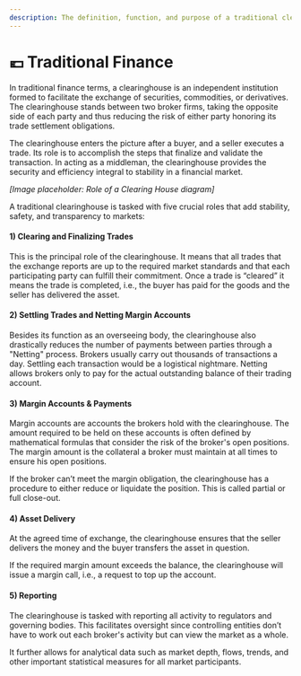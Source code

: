 ```yaml
---
description: The definition, function, and purpose of a traditional clearing house
---
```


# 💶 Traditional Finance

In traditional finance terms, a clearinghouse is an independent institution formed to facilitate the exchange of securities, commodities, or derivatives. The clearinghouse stands between two broker firms, taking the opposite side of each party and thus reducing the risk of either party honoring its trade settlement obligations.

The clearinghouse enters the picture after a buyer, and a seller executes a trade. Its role is to accomplish the steps that finalize and validate the transaction. In acting as a middleman, the clearinghouse provides the security and efficiency integral to stability in a financial market.

*[Image placeholder: Role of a Clearing House diagram]*

A traditional clearinghouse is tasked with five crucial roles that add stability, safety, and transparency to markets:

#### 1) Clearing and Finalizing Trades

This is the principal role of the clearinghouse. It means that all trades that the exchange reports are up to the required market standards and that each participating party can fulfill their commitment. Once a trade is “cleared” it means the trade is completed, i.e., the buyer has paid for the goods and the seller has delivered the asset.

#### 2) Settling Trades and Netting Margin Accounts

Besides its function as an overseeing body, the clearinghouse also drastically reduces the number of payments between parties through a "Netting" process. Brokers usually carry out thousands of transactions a day. Settling each transaction would be a logistical nightmare. Netting allows brokers only to pay for the actual outstanding balance of their trading account.

#### **3) Margin Accounts & Payments**&#x20;

Margin accounts are accounts the brokers hold with the clearinghouse. The amount required to be held on these accounts is often defined by mathematical formulas that consider the risk of the broker's open positions. The margin amount is the collateral a broker must maintain at all times to ensure his open positions.

If the broker can’t meet the margin obligation, the clearinghouse has a procedure to either reduce or liquidate the position. This is called partial or full close-out.

#### **4) Asset Delivery**

At the agreed time of exchange, the clearinghouse ensures that the seller delivers the money and the buyer transfers the asset in question.

If the required margin amount exceeds the balance, the clearinghouse will issue a margin call, i.e., a request to top up the account.

#### **5) Reporting**&#x20;

The clearinghouse is tasked with reporting all activity to regulators and governing bodies. This facilitates oversight since controlling entities don’t have to work out each broker's activity but can view the market as a whole.

It further allows for analytical data such as market depth, flows, trends, and other important statistical measures for all market participants.
